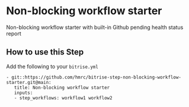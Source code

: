 # Non-blocking workflow starter

Non-blocking workflow starter with built-in Github pending health status report

## How to use this Step

Add the following to your `bitrise.yml`
```
- git::https://github.com/hmrc/bitrise-step-non-blocking-workflow-starter.git@main:
   title: Non-blocking workflow starter
   inputs:
   - step_workflows: workflow1 workflow2
```
